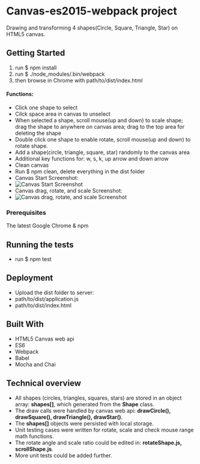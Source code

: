 # Canvas-es2015-webpack project

Drawing and transforming 4 shapes(Circle, Square, Triangle, Star) on HTML5 canvas.

## Getting Started

1. run $ npm install
2. run $ ./node_modules/.bin/webpack
3. then browse in Chrome with path/to/dist/index.html

#### Functions:
* Click one shape to select
* Cilck space area in canvas to unselect
* When selected a shape, scroll mouse(up and down) to scale shape; drag the shape to anywhere on canvas area; drag to the top area for deleting the shape
* Double click one shape to enable rotate, scroll mouse(up and down) to rotate shape.
* Add a shape(circle, triangle, square, star) randomly to the canvas area
* Additional key functions for: w, s, k, up arrow and down arrow
* Clean canvas
* Run $ npm clean, delete everything in the dist folder
* Canvas Start Screenshot:
* ![Canvas Start Screenshot](https://raw.githubusercontent.com/memmove/canvas-es2015-webpack/master/screenshots/Screen%20Shot%202018-06-26%20at%2011.54.31%20AM.png)
* Canvas drag, rotate, and scale Screenshot:
* ![Canvas drag, rotate, and scale Screenshot](https://raw.githubusercontent.com/memmove/canvas-es2015-webpack/master/screenshots/Screen%20Shot%202018-06-26%20at%2011.54.46%20AM.png)

### Prerequisites

The latest Google Chrome & npm

## Running the tests

* run $ npm test

## Deployment

* Upload the dist folder to server:
* path/to/dist/application.js
* path/to/dist/index.html

## Built With

* HTML5 Canvas web api
* ES6
* Webpack
* Babel
* Mocha and Chai

## Technical overview

* All shapes (circles, triangles, squares, stars) are stored in an object array: **shapes[]**, which generated from the **Shape** class.
* The draw calls were handled by canvas web api: **drawCircle(), drawSquare(), drawTriangle(), drawStar()**.
* The **shapes[]** objects were persisted with local storage.
* Unit testing cases were written for rotate, scale and check mouse range math functions.
* The rotate angle and scale ratio could be edited in: **rotateShape.js, scrollShape.js**.
* More unit tests could be added further.


